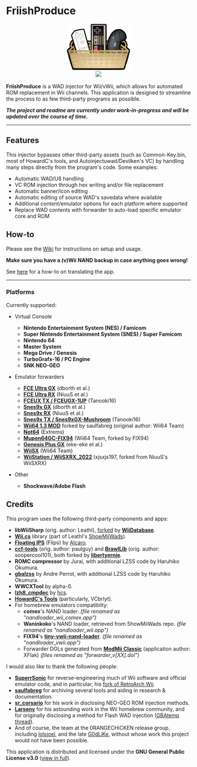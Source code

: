 # FriishProduce
<div align=center><a href=""><img src="https://raw.githubusercontent.com/CatmanFan/FriishProduce/main/FriishProduce/Resources/images/icon.png" width="172" height="125" /></a><br>
<a href="https://gbatemp.net/threads/friishproduce-multiplatform-wad-injector.632028/"><img src="https://img.shields.io/badge/GBAtemp-thread-informational?style=plastic" /></a>
</div>

**FriishProduce** is a WAD injector for Wii/vWii, which allows for automated ROM replacement in Wii channels.
This application is designed to streamline the process to as few third-party programs as possible.

***The project and readme are currently under work-in-progress and will be updated over the course of time.***

---

## Features
This injector bypasses other third-party assets (such as Common-Key.bin, most of HowardC's tools, and Autoinjectuwad/Devilken's VC) by handling many steps directly from the program's code. Some examples:
* Automatic WAD/U8 handling
* VC ROM injection through hex writing and/or file replacement
* Automatic banner/icon editing
* Automatic editing of source WAD's savedata where available
* Additional content/emulator options for each platform where supported
* Replace WAD contents with forwarder to auto-load specific emulator core and ROM

## How-to
Please see the [Wiki](https://github.com/CatmanFan/FriishProduce/wiki/Setup) for instructions on setup and usage.

**Make sure you have a (v)Wii NAND backup in case anything goes wrong!**

See [here](https://github.com/CatmanFan/FriishProduce/wiki/Translation) for a how-to on translating the app.

---

### Platforms
Currently supported:
* Virtual Console
  * **Nintendo Entertainment System (NES) / Famicom**
  * **Super Nintendo Entertainment System (SNES) / Super Famicom**
  * **Nintendo 64**
  * **Master System**
  * **Mega Drive / Genesis**
  * **TurboGrafx-16 / PC Engine**
  * **SNK NEO-GEO**

* Emulator forwarders
  * **[FCE Ultra GX](https://github.com/dborth/fceugx)** (dborth et al.)
  * **[FCE Ultra RX](https://github.com/niuus/FCEUltraRX)** (NiuuS et al.)
  * **[FCEUX TX / FCEUGX-1UP](https://gbatemp.net/threads/fceugx-1up.558023/)** (Tanooki16)
  * **[Snes9x GX](https://github.com/dborth/snes9xgx)** (dborth et al.)
  * **[Snes9x RX](https://github.com/niuus/Snes9xRX)** (NiuuS et al.)
  * **[Snes9x TX / Snes9xGX-Mushroom](https://gbatemp.net/threads/snes9xgx-mushroom.558500/)** (Tanooki16)
  <!-- * **[Visual Boy Advance GX](https://github.com/dborth/vbagx)** (dborth et al.) -->
  <!-- * **[mGBA Wii](https://github.com/mgba-emu/mgba)** (endrift et al.) -->
  * **[Wii64 1.3 MOD](https://github.com/saulfabregwiivc/Wii64/tree/wii64-wiiflow)** forked by saulfabreg (original author: Wii64 Team)
  * **[Not64](https://github.com/extremscorner/not64)** (Extrems)
  * **[Mupen64GC-FIX94](https://github.com/FIX94/mupen64gc-fix94)** (Wii64 Team, forked by FIX94)
  * **[Genesis Plus GX](https://github.com/ekeeke/Genesis-Plus-GX)** (eke-eke et al.)
  * **[WiiSX](https://wiibrew.org/wiki/WiiSX)** (Wii64 Team)
  * **[WiiStation / WiiSXRX_2022](https://github.com/xjsxjs197/WiiSXRX_2022)** (xjsxjs197, forked from NiuuS's WiiSXRX)

* Other
  * **Shockwave/Adobe Flash**

<!-- ## To-Do
- [ ] C64
- [ ] Add emulators and platforms for use in forwarders:
  - [ ] Game Boy/Game Boy Color/Game Boy Advance
  * (need to implement custom banner and determine what type of WADs should be used)
- [ ] Multiple SWF support for Adobe Flash.
- [ ] TurboGrafx-16 CD VC injection support. -->

## Credits
This program uses the following third-party components and apps:
* **libWiiSharp** (orig. author: Leathl), [forked](https://github.com/WiiDatabase/libWiiSharp/) by **[WiiDatabase](https://github.com/WiiDatabase)**.
* **[Wii.cs](https://github.com/dnasdw/showmiiwads/blob/Wii.cs_Tools/U8Mii/Wii.cs)** library (part of Leathl's [ShowMiiWads](https://code.google.com/archive/p/showmiiwads/source)).
* **[Floating IPS](https://github.com/Alcaro/Flips)** (Flips) by [Alcaro](https://github.com/Alcaro).
* **[ccf-tools](https://github.com/libertyernie/ccf-tools)** (orig. author: paulguy) and **[BrawlLib](https://github.com/libertyernie/brawllib-wit)** (orig. author: soopercool101), both forked by **[libertyernie](https://github.com/libertyernie)**.
* **ROMC compressor** by Jurai, with additional LZSS code by Haruhiko Okumura.
* **[gbalzss](https://gbadev.org/tools.php?showinfo=56)** by Andre Perrot, with additional LZSS code by Haruhiko Okumura.
* **WWCXTool** by alpha-0.
* **[lzh8_cmpdec](https://www.hcs64.com/vgm_ripping.html)** by [hcs](http://hcs64.com/).
* **[HowardC's Tools](https://gbatemp.net/threads/vcfe-wip.100556/)** (particularly, VCbrlyt).
* For homebrew emulators compatiblity:
  * **comex**'s NAND loader. *(file renamed as "nandloader_wii_comex.app")*
  * **Waninkoko**'s NAND loader, retrieved from ShowMiiWads repo. *(file renamed as "nandloader_wii.app")*
  * **FIX94**'s **[tiny-vwii-nand-loader](https://github.com/FIX94/tiny-vwii-nand-loader)**. *(file renamed as "nandloader_vwii.app")*
  * Forwarder DOLs generated from **[ModMii Classic](https://modmii.github.io)** (application author: XFlak) *(files renamed as "forwarder_v[XX].dol")*

I would also like to thank the following people:
* **[SuperrSonic](https://github.com/SuperrSonic)** for reverse-engineering much of Wii software and official emulator code, and in particular, his [fork of RetroArch Wii](https://github.com/SuperrSonic/RA-SS).
* **[saulfabreg](https://github.com/saulfabregwiivc)** for archiving several tools and aiding in research & documentation.
* **[sr_corsario](https://gbatemp.net/members/sr_corsario.128473/)** for his work in disclosing NEO-GEO ROM injection methods.
* **[Larsenv](https://github.com/Larsenv)** for his astounding work in the Wii homebrew community, and for originally disclosing a method for Flash WAD injection ([GBAtemp thread](https://gbatemp.net/threads/how-to-make-flash-game-wad-injects.561406/)).
* And of course, the team at the 0RANGECHiCKEN release group, including [lolsjoel](https://gbatemp.net/members/lolsjoel.18721/), and the late [G0dLiKe](https://gbatemp.net/members/g0dlike.190457/), without whose work this project would not have been possible.

This application is distributed and licensed under the **GNU General Public License v3.0** ([view in full](https://github.com/CatmanFan/FriishProduce/blob/main/LICENSE)).
